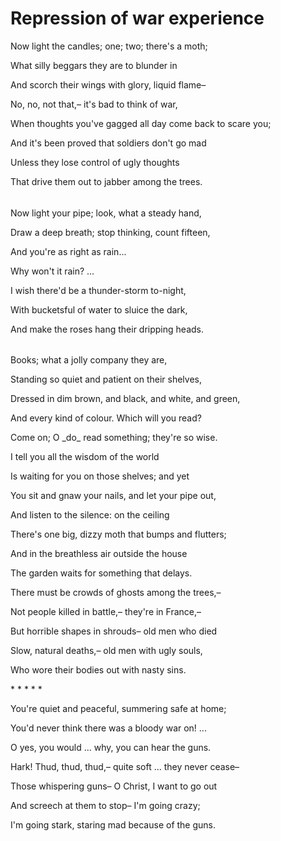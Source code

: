 # Repression of war experience

Now light the candles; one; two; there's a moth;

What silly beggars they are to blunder in

And scorch their wings with glory, liquid flame– 

No, no, not that,– it's bad to think of war,

When thoughts you've gagged all day come back to scare you;

And it's been proved that soldiers don't go mad

Unless they lose control of ugly thoughts

That drive them out to jabber among the trees.

###### 

Now light your pipe; look, what a steady hand,

Draw a deep breath; stop thinking, count fifteen,

And you're as right as rain...

 Why won't it rain? ...

I wish there'd be a thunder-storm to-night,

With bucketsful of water to sluice the dark,

And make the roses hang their dripping heads.

###### 

Books; what a jolly company they are,

Standing so quiet and patient on their shelves,

Dressed in dim brown, and black, and white, and green,

And every kind of colour. Which will you read?

Come on; O \_do\_ read something; they're so wise.

I tell you all the wisdom of the world

Is waiting for you on those shelves; and yet

You sit and gnaw your nails, and let your pipe out,

And listen to the silence: on the ceiling

There's one big, dizzy moth that bumps and flutters;

And in the breathless air outside the house

The garden waits for something that delays.

There must be crowds of ghosts among the trees,– 

Not people killed in battle,– they're in France,– 

But horrible shapes in shrouds– old men who died

Slow, natural deaths,– old men with ugly souls,

Who wore their bodies out with nasty sins.

  \* \* \* \* \*

You're quiet and peaceful, summering safe at home;

You'd never think there was a bloody war on! ...

O yes, you would ... why, you can hear the guns.

Hark! Thud, thud, thud,– quite soft ... they never cease– 

Those whispering guns– O Christ, I want to go out

And screech at them to stop– I'm going crazy;

I'm going stark, staring mad because of the guns.


